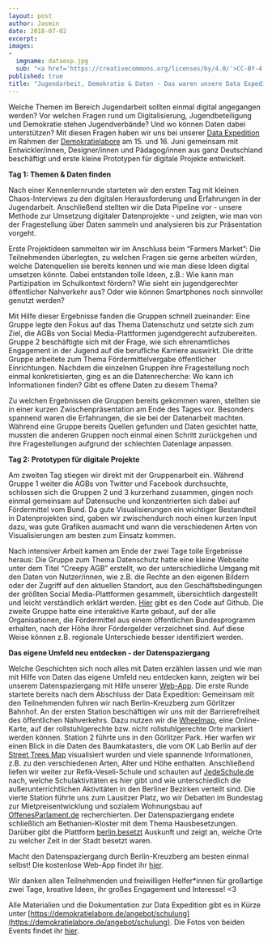 ```yaml
---
layout: post
author: Jasmin
date: 2018-07-02
excerpt:
images:
- 
  imgname: dataexp.jpg
  sub: "<a href='https://creativecommons.org/licenses/by/4.0/'>CC-BY-4.0</a>, OKF DE, Fotos: Thomas Nitz, tnt-fotoart.de"
published: true
title: "Jugendarbeit, Demokratie & Daten - Das waren unsere Data Expedition & der Datenspaziergang"
---
```


Welche Themen im Bereich Jugendarbeit sollten einmal digital angegangen werden? Vor welchen Fragen rund um Digitalisierung, Jugendbeteiligung und Demokratie stehen Jugendverbände? Und wo können Daten dabei unterstützen? Mit diesen Fragen haben wir uns bei unserer [Data Expedition](https://dataexpedition.demokratielabore.de) im Rahmen der [Demokratielabore](https://demokratielabore.de) am 15. und 16. Juni gemeinsam mit Entwickler/innen, Designer/innen und Pädagog/innen aus ganz Deutschland beschäftigt und erste kleine Prototypen für digitale Projekte entwickelt.

**Tag 1: Themen & Daten finden**

Nach einer Kennenlernrunde starteten wir den ersten Tag mit kleinen Chaos-Interviews zu den digitalen Herausforderung und Erfahrungen in der Jugendarbeit. Anschließend stellten wir die Data Pipeline vor - unsere Methode zur Umsetzung digitaler Datenprojekte - und zeigten, wie man von der Fragestellung über Daten sammeln und analysieren bis zur Präsentation vorgeht. 

Erste Projektideen sammelten wir im Anschluss beim “Farmers Market”: Die Teilnehmenden überlegten, zu welchen Fragen sie gerne arbeiten würden, welche Datenquellen sie bereits kennen und wie man diese Ideen digital umsetzen könnte. Dabei entstanden tolle Ideen, z.B.: Wie kann man Partizipation im Schulkontext fördern? Wie sieht ein jugendgerechter öffentlicher Nahverkehr aus? Oder wie können Smartphones noch sinnvoller genutzt werden? 

Mit Hilfe dieser Ergebnisse fanden die Gruppen schnell zueinander: Eine Gruppe legte den Fokus auf das Thema Datenschutz und setzte sich zum Ziel, die AGBs von Social Media-Plattformen jugendgerecht aufzubereiten. Gruppe 2 beschäftigte sich mit der Frage, wie sich ehrenamtliches Engagement in der Jugend auf die berufliche Karriere auswirkt. Die dritte Gruppe arbeitete zum Thema Fördermittelvergabe öffentlicher Einrichtungen. Nachdem die einzelnen Gruppen ihre Fragestellung noch einmal konkretisierten, ging es an die Datenrecherche: Wo kann ich Informationen finden? Gibt es offene Daten zu diesem Thema?

Zu welchen Ergebnissen die Gruppen bereits gekommen waren, stellten sie in einer kurzen Zwischenpräsentation am Ende des Tages vor. Besonders spannend waren die Erfahrungen, die sie bei der Datenarbeit machten. Während eine Gruppe bereits Quellen gefunden und Daten gesichtet hatte, mussten die anderen Gruppen noch einmal einen Schritt zurückgehen und ihre Fragestellungen aufgrund der schlechten Datenlage anpassen.

**Tag 2: Prototypen für digitale Projekte**

Am zweiten Tag stiegen wir direkt mit der Gruppenarbeit ein. Während Gruppe 1 weiter die AGBs von Twitter und Facebook durchsuchte, schlossen sich die Gruppen 2 und 3 kurzerhand zusammen, gingen noch einmal gemeinsam auf Datensuche und konzentrierten sich dabei auf Fördermittel vom Bund. Da gute Visualisierungen ein wichtiger Bestandteil in Datenprojekten sind, gaben wir zwischendurch noch einen kurzen Input dazu, was gute Grafiken ausmacht und wann die verschiedenen Arten von Visualisierungen am besten zum Einsatz kommen. 

Nach intensiver Arbeit kamen am Ende der zwei Tage tolle Ergebnisse heraus: Die Gruppe zum Thema Datenschutz hatte eine kleine Webseite unter dem Titel “Creepy AGB” erstellt, wo der unterschiedliche Umgang mit den Daten von Nutzer/innen, wie z.B. die Rechte an den eigenen Bildern oder der Zugriff auf den aktuellen Standort, aus den Geschäftsbedingungen der größten Social Media-Plattformen gesammelt, übersichtlich dargestellt und leicht verständlich erklärt werden. [Hier](https://github.com/Datenschule/creepy-agb) gibt es den Code auf Github. Die zweite Gruppe hatte eine interaktive Karte gebaut, auf der alle Organisationen, die Fördermittel aus einem öffentlichen Bundesprogramm erhalten, nach der Höhe ihrer Fördergelder verzeichnet sind. Auf diese Weise können z.B. regionale Unterschiede besser identifiziert werden. 

**Das eigene Umfeld neu entdecken - der Datenspaziergang**

Welche Geschichten sich noch alles mit Daten erzählen lassen und wie man mit Hilfe von Daten das eigene Umfeld neu entdecken kann, zeigten wir bei unserem Datenspaziergang mit Hilfe unserer [Web-App](https://spaziergang.demokratielabore.de). Die erste Runde startete bereits nach dem Abschluss der Data Expedition: Gemeinsam mit den Teilnehmenden fuhren wir nach Berlin-Kreuzberg zum Görlitzer Bahnhof. An der ersten Station beschäftigen wir uns mit der Barrierefreiheit des öffentlichen Nahverkehrs. Dazu nutzen wir die [Wheelmap](https://wheelmap.org), eine Online-Karte, auf der rollstuhlgerechte bzw. nicht rollstuhlgerechte Orte markiert werden können. Station 2 führte uns in den Görlitzer Park. Hier warfen wir einen Blick in die Daten des Baumkatasters, die vom OK Lab Berlin auf der [Street Trees Map](https://trees.codefor.de/) visualisiert wurden und viele spannende Informationen, z.B. zu den verschiedenen Arten, Alter und Höhe enthalten. Anschließend liefen wir weiter zur Refik-Veseli-Schule und schauten auf [JedeSchule.de](https://jedeschule.de) nach, welche Schulaktivitäten es hier gibt und wie unterschiedlich die außerunterrichtlichen Aktivitäten in den Berliner Bezirken verteilt sind. Die vierte Station führte uns zum Lausitzer Platz, wo wir Debatten im Bundestag zur Mietpreisentwicklung und sozialem Wohnungsbau auf [OffenesParlament.de](https://offenesparlament.de) recherchierten. Der Datenspaziergang endete schließlich am Bethanien-Kloster mit dem Thema Hausbesetzungen. Darüber gibt die Plattform [berlin.besetzt](http://www.berlin-besetzt.de) Auskunft und zeigt an, welche Orte zu welcher Zeit in der Stadt besetzt waren.

Macht den Datenspaziergang durch Berlin-Kreuzberg am besten einmal selbst! Die kostenlose Web-App findet ihr [hier](https://spaziergang.demokratielabore.de).

Wir danken allen Teilnehmenden und freiwilligen Helfer*innen für großartige zwei Tage, kreative Ideen, ihr großes Engagement und Interesse! <3 

Alle Materialien und die Dokumentation zur Data Expedition gibt es in Kürze unter [https://demokratielabore.de/angebot/schulung](https://demokratielabore.de/angebot/schulung). 
Die Fotos von beiden Events findet ihr [hier](https://www.flickr.com/photos/okfde/sets/72157696546500561/with/28069698117/).  
